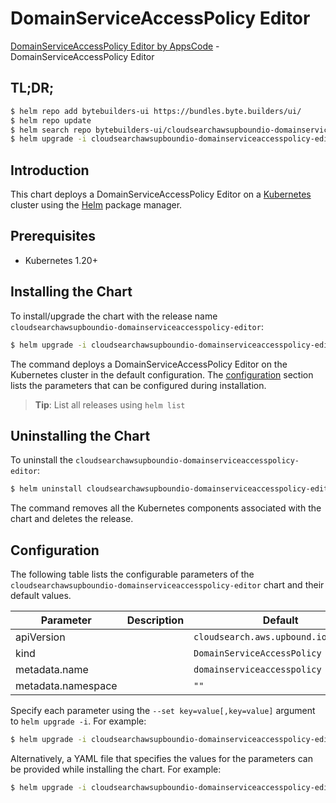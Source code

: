 # DomainServiceAccessPolicy Editor

[DomainServiceAccessPolicy Editor by AppsCode](https://byte.builders) - DomainServiceAccessPolicy Editor

## TL;DR;

```bash
$ helm repo add bytebuilders-ui https://bundles.byte.builders/ui/
$ helm repo update
$ helm search repo bytebuilders-ui/cloudsearchawsupboundio-domainserviceaccesspolicy-editor --version=v0.4.18
$ helm upgrade -i cloudsearchawsupboundio-domainserviceaccesspolicy-editor bytebuilders-ui/cloudsearchawsupboundio-domainserviceaccesspolicy-editor -n default --create-namespace --version=v0.4.18
```

## Introduction

This chart deploys a DomainServiceAccessPolicy Editor on a [Kubernetes](http://kubernetes.io) cluster using the [Helm](https://helm.sh) package manager.

## Prerequisites

- Kubernetes 1.20+

## Installing the Chart

To install/upgrade the chart with the release name `cloudsearchawsupboundio-domainserviceaccesspolicy-editor`:

```bash
$ helm upgrade -i cloudsearchawsupboundio-domainserviceaccesspolicy-editor bytebuilders-ui/cloudsearchawsupboundio-domainserviceaccesspolicy-editor -n default --create-namespace --version=v0.4.18
```

The command deploys a DomainServiceAccessPolicy Editor on the Kubernetes cluster in the default configuration. The [configuration](#configuration) section lists the parameters that can be configured during installation.

> **Tip**: List all releases using `helm list`

## Uninstalling the Chart

To uninstall the `cloudsearchawsupboundio-domainserviceaccesspolicy-editor`:

```bash
$ helm uninstall cloudsearchawsupboundio-domainserviceaccesspolicy-editor -n default
```

The command removes all the Kubernetes components associated with the chart and deletes the release.

## Configuration

The following table lists the configurable parameters of the `cloudsearchawsupboundio-domainserviceaccesspolicy-editor` chart and their default values.

|     Parameter      | Description |                     Default                     |
|--------------------|-------------|-------------------------------------------------|
| apiVersion         |             | <code>cloudsearch.aws.upbound.io/v1beta1</code> |
| kind               |             | <code>DomainServiceAccessPolicy</code>          |
| metadata.name      |             | <code>domainserviceaccesspolicy</code>          |
| metadata.namespace |             | <code>""</code>                                 |


Specify each parameter using the `--set key=value[,key=value]` argument to `helm upgrade -i`. For example:

```bash
$ helm upgrade -i cloudsearchawsupboundio-domainserviceaccesspolicy-editor bytebuilders-ui/cloudsearchawsupboundio-domainserviceaccesspolicy-editor -n default --create-namespace --version=v0.4.18 --set apiVersion=cloudsearch.aws.upbound.io/v1beta1
```

Alternatively, a YAML file that specifies the values for the parameters can be provided while
installing the chart. For example:

```bash
$ helm upgrade -i cloudsearchawsupboundio-domainserviceaccesspolicy-editor bytebuilders-ui/cloudsearchawsupboundio-domainserviceaccesspolicy-editor -n default --create-namespace --version=v0.4.18 --values values.yaml
```
